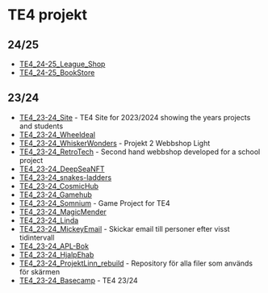 <!-- This file was automatically generated. Do not edit it directly. -->

# TE4 projekt
## 24/25
- [TE4_24-25_League_Shop](https://github.com/NTIG-Helsingborg/TE4_24-25_League_Shop)
- [TE4_24-25_BookStore](https://github.com/NTIG-Helsingborg/TE4_24-25_BookStore)
## 23/24
- [TE4_23-24_Site](https://github.com/NTIG-Helsingborg/TE4_23-24_Site) - TE4 Site for 2023/2024 showing the years projects and students
- [TE4_23-24_Wheeldeal](https://github.com/NTIG-Helsingborg/TE4_23-24_Wheeldeal)
- [TE4_23-24_WhiskerWonders](https://github.com/NTIG-Helsingborg/TE4_23-24_WhiskerWonders) - Projekt 2 Webbshop Light
- [TE4_23-24_RetroTech](https://github.com/NTIG-Helsingborg/TE4_23-24_RetroTech) - Second hand webbshop developed for a school project
- [TE4_23-24_DeepSeaNFT](https://github.com/NTIG-Helsingborg/TE4_23-24_DeepSeaNFT)
- [TE4_23-24_snakes-ladders](https://github.com/NTIG-Helsingborg/TE4_23-24_snakes-ladders)
- [TE4_23-24_CosmicHub](https://github.com/NTIG-Helsingborg/TE4_23-24_CosmicHub)
- [TE4_23-24_Gamehub](https://github.com/NTIG-Helsingborg/TE4_23-24_Gamehub)
- [TE4_23-24_Somnium](https://github.com/NTIG-Helsingborg/TE4_23-24_Somnium) - Game Project for TE4
- [TE4_23-24_MagicMender](https://github.com/NTIG-Helsingborg/TE4_23-24_MagicMender)
- [TE4_23-24_Linda](https://github.com/NTIG-Helsingborg/TE4_23-24_Linda)
- [TE4_23-24_MickeyEmail](https://github.com/NTIG-Helsingborg/TE4_23-24_MickeyEmail) - Skickar email till personer efter visst tidintervall
- [TE4_23-24_APL-Bok](https://github.com/NTIG-Helsingborg/TE4_23-24_APL-Bok)
- [TE4_23-24_HjalpEhab](https://github.com/NTIG-Helsingborg/TE4_23-24_HjalpEhab)
- [TE4_23-24_ProjektLinn_rebuild](https://github.com/NTIG-Helsingborg/TE4_23-24_ProjektLinn_rebuild) - Repository för alla filer som används för skärmen
- [TE4_23-24_Basecamp](https://github.com/NTIG-Helsingborg/TE4_23-24_Basecamp) - TE4 23/24